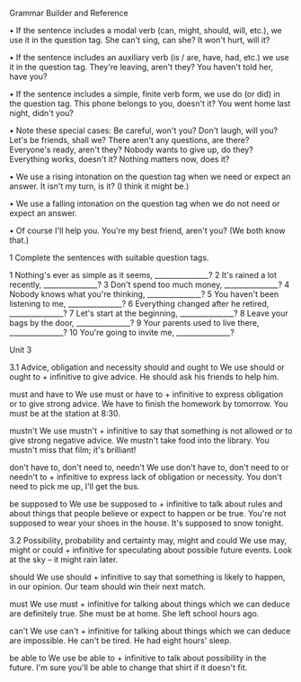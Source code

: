 Grammar Builder and Reference

• If the sentence includes a modal verb (can, might, should, will, etc.), we use it in the question tag.
She can't sing, can she?
It won't hurt, will it?

• If the sentence includes an auxiliary verb (is / are, have, had, etc.) we use it in the question tag.
They're leaving, aren't they?
You haven't told her, have you?

• If the sentence includes a simple, finite verb form, we use do (or did) in the question tag.
This phone belongs to you, doesn't it?
You went home last night, didn't you?

• Note these special cases:
Be careful, won't you?
Don't laugh, will you?
Let's be friends, shall we?
There aren't any questions, are there?
Everyone's ready, aren't they?
Nobody wants to give up, do they?
Everything works, doesn't it?
Nothing matters now, does it?

• We use a rising intonation on the question tag when we need or expect an answer.
It isn't my turn, is it? (I think it might be.)

• We use a falling intonation on the question tag when we do not need or expect an answer.

• Of course I'll help you. You're my best friend, aren't you? (We both know that.)

1 Complete the sentences with suitable question tags.

1 Nothing's ever as simple as it seems, _______________?
2 It's rained a lot recently, _______________?
3 Don't spend too much money, _______________?
4 Nobody knows what you're thinking, _______________?
5 You haven't been listening to me, _______________?
6 Everything changed after he retired, _______________?
7 Let's start at the beginning, _______________?
8 Leave your bags by the door, _______________?
9 Your parents used to live there, _______________?
10 You're going to invite me, _______________?

Unit 3

3.1 Advice, obligation and necessity
should and ought to
We use should or ought to + infinitive to give advice.
He should ask his friends to help him.

must and have to
We use must or have to + infinitive to express obligation or to give strong advice.
We have to finish the homework by tomorrow.
You must be at the station at 8:30.

mustn't
We use mustn't + infinitive to say that something is not allowed or to give strong negative advice.
We mustn't take food into the library.
You mustn't miss that film; it's brilliant!

don't have to, don't need to, needn't
We use don't have to, don't need to or needn't to + infinitive to express lack of obligation or necessity.
You don't need to pick me up, I'll get the bus.

be supposed to
We use be supposed to + infinitive to talk about rules and about things that people believe or expect to happen or be true.
You're not supposed to wear your shoes in the house.
It's supposed to snow tonight.

3.2 Possibility, probability and certainty
may, might and could
We use may, might or could + infinitive for speculating about possible future events.
Look at the sky – it might rain later.

should
We use should + infinitive to say that something is likely to happen, in our opinion.
Our team should win their next match.

must
We use must + infinitive for talking about things which we can deduce are definitely true.
She must be at home. She left school hours ago.

can't
We use can't + infinitive for talking about things which we can deduce are impossible.
He can't be tired. He had eight hours' sleep.

be able to
We use be able to + infinitive to talk about possibility in the future.
I'm sure you'll be able to change that shirt if it doesn't fit.